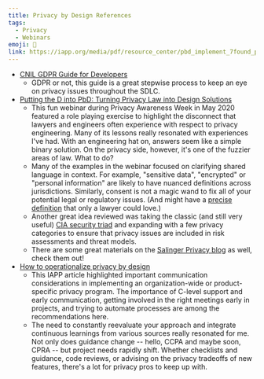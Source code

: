 ```yaml
---
title: Privacy by Design References
tags:
  - Privacy
  - Webinars
emoji: 👤
link: https://iapp.org/media/pdf/resource_center/pbd_implement_7found_principles.pdf
---
```



- [CNIL GDPR Guide for Developers](https://www.cnil.fr/en/cnil-publishes-gdpr-guide-developers)
  - GDPR or not, this guide is a great stepwise process to keep an eye on privacy issues throughout the SDLC.
- [Putting the D into PbD: Turning Privacy Law into Design Solutions](https://www.salingerprivacy.com.au/training/webinars/free-paw/)
  - This fun webinar during Privacy Awareness Week in May 2020 featured a role playing exercise to highlight the disconnect that lawyers and engineers often experience with respect to privacy engineering. Many of its lessons really resonated with experiences I've had. With an engineering hat on, answers seem like a simple binary solution. On the privacy side, however, it's one of the fuzzier areas of law. What to do?
  - Many of the examples in the webinar focused on clarifying shared language in context. For example, "sensitive data", "encrypted" or "personal information" are likely to have nuanced definitions across jurisdictions. Similarly, consent is not a magic wand to fix all of your potential legal or regulatory issues. (And might have a [precise definition](https://ico.org.uk/for-organisations/guide-to-data-protection/guide-to-the-general-data-protection-regulation-gdpr/consent/what-is-valid-consent/) that only a lawyer could love.)
  - Another great idea reviewed was taking the classic (and still very useful) [CIA security triad](https://www.csoonline.com/article/3519908/the-cia-triad-definition-components-and-examples.html) and expanding with a few privacy categories to ensure that privacy issues are included in risk assessments and threat models.
  - There are some great materials on the [Salinger Privacy blog](https://www.salingerprivacy.com.au/blog/) as well, check them out!
- [How to operationalize privacy by design](https://iapp.org/news/a/how-to-operationalize-privacy-by-design/)
  - This IAPP article highlighted important communication considerations in implementing an organization-wide or product-specific privacy program. The importance of C-level support and early communication, getting involved in the right meetings early in projects, and trying to automate processes are among the recommendations here.
  - The need to constantly reevaluate your approach and integrate continuous learnings from various sources really resonated for me. Not only does guidance change -- hello, CCPA and maybe soon, CPRA -- but project needs rapidly shift. Whether checklists and guidance, code reviews, or advising on the privacy tradeoffs of new features, there's a lot for privacy pros to keep up with.
